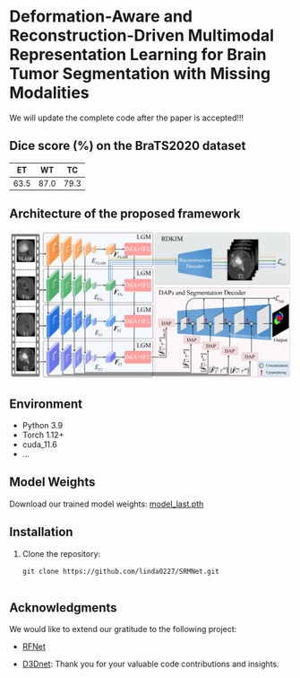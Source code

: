 # Deformation-Aware and Reconstruction-Driven Multimodal Representation Learning for Brain Tumor Segmentation with Missing Modalities

We will update the complete code after the paper is accepted!!!

## Dice score (%) on the BraTS2020 dataset

|    ET   |    WT   |    TC   |
|---------|---------|---------|
|   63.5  |   87.0  |   79.3  |

## Architecture of the proposed framework


![img1](imgs/main.png)

## Environment


- Python 3.9
- Torch 1.12+
- cuda_11.6
- ...

## Model Weights

Download our trained model weights: [model_last.pth](https://drive.google.com/file/d/17sMQKkh7JBhPiNAzRe6roGhPoyZVn6-J/view?usp=drive_link)

## Installation


1. Clone the repository:

   ```shell
   git clone https://github.com/linda0227/SRMNet.git
   
   
## Acknowledgments

We would like to extend our gratitude to the following project:
- [RFNet](https://github.com/dyh127/RFNet)

- [D3Dnet](https://github.com/XinyiYing/D3Dnet): Thank you for your valuable code contributions and insights.


